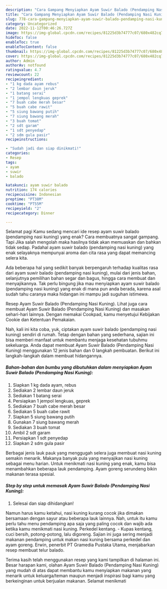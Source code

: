 ```yaml
---
description: "Cara Gampang Menyiapkan Ayam Suwir Balado (Pendamping Nasi Kuning)Anti Ribet"
title: "Cara Gampang Menyiapkan Ayam Suwir Balado (Pendamping Nasi Kuning)Anti Ribet"
slug: 778-cara-gampang-menyiapkan-ayam-suwir-balado-pendamping-nasi-kuninganti-ribet
category: Uncategorized
date: 2022-11-12T00:46:26.727Z
image: https://img-global.cpcdn.com/recipes/81225d3b74777c07/680x482cq70/ayam-suwir-balado-pendamping-nasi-kuning-foto-resep-utama.jpg
hideToc: false
enableToc: true
enableTocContent: false
thumbnail: https://img-global.cpcdn.com/recipes/81225d3b74777c07/680x482cq70/ayam-suwir-balado-pendamping-nasi-kuning-foto-resep-utama.jpg
cover: https://img-global.cpcdn.com/recipes/81225d3b74777c07/680x482cq70/ayam-suwir-balado-pendamping-nasi-kuning-foto-resep-utama.jpg
author: Admin
authorAv: notfound
ratingvalue: 4.7
reviewcount: 22
recipeingredient:
- "1 kg dada ayam rebus"
- "2 lembar daun jeruk"
- "1 batang serai"
- "1 jempol lengkuas geprek"
- "7 buah cabe merah besar"
- "5 buah cabe rawit"
- "5 siung bawang putih"
- "7 siung bawang merah"
- "3 buah tomat"
- "2 sdt garam"
- "1 sdt penyedap"
- "2 sdm gula pasir"
recipeinstructions:

- "Sudah jadi dan siap dinikmati!"
categories:
- Resep
tags:
- ayam
- suwir
- balado

katakunci: ayam suwir balado 
nutrition: 174 calories
recipecuisine: Indonesian
preptime: "PT38M"
cooktime: "PT55M"
recipeyield: "2"
recipecategory: Dinner

---
```



Selamat pagi Kamu sedang mencari ide resep ayam suwir balado (pendamping nasi kuning) yang enak? Cara membuatnya sangat gampang. Tapi Jika salah mengolah maka hasilnya tidak akan memuaskan dan bahkan tidak sedap. Padahal ayam suwir balado (pendamping nasi kuning) yang enak selayaknya mempunyai aroma dan cita rasa yang dapat memancing selera kita.


Ada beberapa hal yang sedikit banyak berpengaruh terhadap kualitas rasa dari ayam suwir balado (pendamping nasi kuning), mulai dari jenis bahan, selanjutnya pemilihan bahan segar dan bagus, hingga cara membuat dan menyajikannya. Tak perlu bingung jika mau menyiapkan ayam suwir balado (pendamping nasi kuning) yang enak di mana pun anda berada, karena asal sudah tahu caranya maka hidangan ini mampu jadi suguhan istimewa.

Resep Ayam Suwir Balado (Pendamping Nasi Kuning). Lihat juga cara membuat Ayam Suwir Balado (Pendamping Nasi Kuning) dan masakan sehari-hari lainnya. Dengan memakai Cookpad, kamu menyetujui Kebijakan Cookie dan Ketentuan Pemakaian.


Nah, kali ini kita coba, yuk, ciptakan ayam suwir balado (pendamping nasi kuning) sendiri di rumah. Tetap dengan bahan yang sederhana, sajian ini bisa memberi manfaat untuk membantu menjaga kesehatan tubuhmu sekeluarga. Anda dapat membuat Ayam Suwir Balado (Pendamping Nasi Kuning) menggunakan 12 jenis bahan dan 0 langkah pembuatan. Berikut ini langkah-langkah dalam membuat hidangannya.

<!--inarticleads1-->

##### Bahan-bahan dan bumbu yang dibutuhkan dalam menyiapkan Ayam Suwir Balado (Pendamping Nasi Kuning):

1. Siapkan 1 kg dada ayam, rebus
1. Sediakan 2 lembar daun jeruk
1. Sediakan 1 batang serai
1. Persiapkan 1 jempol lengkuas, geprek
1. Sediakan 7 buah cabe merah besar
1. Sediakan 5 buah cabe rawit
1. Siapkan 5 siung bawang putih
1. Gunakan 7 siung bawang merah
1. Sediakan 3 buah tomat
1. Ambil 2 sdt garam
1. Persiapkan 1 sdt penyedap
1. Siapkan 2 sdm gula pasir


Berbagai jenis lauk pauk yang menggugah selera juga membuat nasi kuning semakin menarik. Makanya banyak pula yang menyajikan nasi kuning sebagai menu harian. Untuk menikmati nasi kuning yang enak, kamu bisa menambahkan beberapa lauk pendamping. Ayam goreng serundeng bikin makanan terasa spesial. 

<!--inarticleads2-->

##### Step by step untuk memasak Ayam Suwir Balado (Pendamping Nasi Kuning):


1. Selesai dan siap dihidangkan!

Namun harus kamu ketahui, nasi kuning kurang cocok jika dimakan bersamaan dengan sayur atau beberapa lauk lainnya. Nah, untuk itu kamu perlu tahu menu pendamping apa saja yang paling cocok dan wajib ada ketika kamu menikmati nasi kuning. Perkedel kentang. - Kupas kentang, cuci bersih, potong-potong, lalu digoreng. Sajian ini juga sering menjadi makanan pendamping untuk makan nasi kuning bersama perkedel dan ayam goreng. Erwin, penerbit PT Gramedia Pustaka Utama, menjabarkan resep membuat telur balado. 

Terima kasih telah menggunakan resep yang kami tampilkan di halaman ini. Besar harapan kami, olahan Ayam Suwir Balado (Pendamping Nasi Kuning) yang mudah di atas dapat membantu kamu menyiapkan makanan yang menarik untuk keluarga/teman maupun menjadi inspirasi bagi kamu yang berkeinginan untuk berjualan makanan. Selamat menikmati
